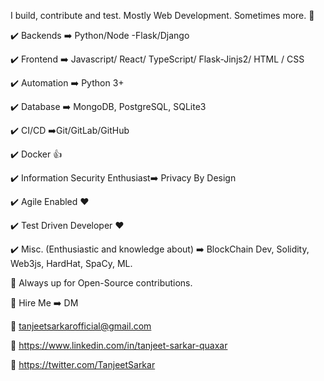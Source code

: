 I build, contribute and test. Mostly Web Development. Sometimes more. 🐼 

  ✔️ Backends ➡️ Python/Node -Flask/Django
  
  ✔️ Frontend ➡️ Javascript/ React/ TypeScript/ Flask-Jinjs2/ HTML / CSS
  
  ✔️ Automation ➡️ Python 3+
  
  ✔️ Database ➡️ MongoDB, PostgreSQL, SQLite3
  
  ✔️ CI/CD ➡️Git/GitLab/GitHub
  
  ✔️ Docker 👍
  
  ✔️ Information Security Enthusiast➡️ Privacy By Design
  
  ✔️ Agile Enabled ❤️
  
  ✔️ Test Driven Developer ❤️
  
  ✔️ Misc. (Enthusiastic and knowledge about) ➡️ BlockChain Dev, Solidity, Web3js, HardHat, SpaCy, ML.

🤝 Always up for Open-Source contributions.

🤝 Hire Me ➡️ DM 

📧 tanjeetsarkarofficial@gmail.com

🔗 https://www.linkedin.com/in/tanjeet-sarkar-quaxar

🔗 https://twitter.com/TanjeetSarkar
<!---
tanjeetsarkar/tanjeetsarkar is a ✨ special ✨ repository because its `README.md` (this file) appears on your GitHub profile.
You can click the Preview link to take a look at your changes.
--->
